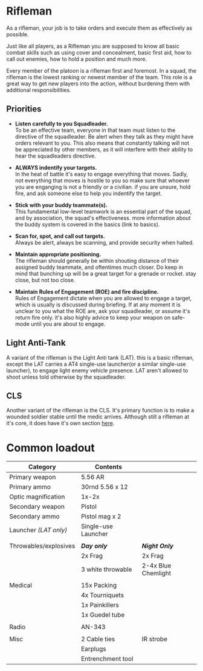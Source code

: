 # Rifleman

As a rifleman, your job is to take orders and execute them as effectively as possible. 

Just like all players, as a Rifleman you are supposed to know all basic combat skills such as using cover and concealment, basic first aid, how to call out enemies, how to hold a position and much more.

Every member of the platoon is a rifleman first and foremost. In a squad, the rifleman is the lowest ranking or newest member of the team. This role is a great way to get new players into the action, without burdening them with additional responsibilities.

## Priorities

- **Listen carefully to you Squadleader.**</br>
To be an effective team, everyone in that team must listen to the directive of the squadleader. Be alert when they talk as they might have orders relevant to you. This also means that constantly talking will not be appreciated by other members, as it will interfere with their ability to hear the squadleaders directive.

- **ALWAYS indentify your targets.**</br>
In the heat of battle it's easy to engage everything that moves. Sadly, not everything that moves is hostile to you so make sure that whoever you are enganging is not a friendly or a civilian. if you are unsure, hold fire, and ask someone else to help you indentify the target.

- **Stick with your buddy teammate(s).**</br>
This fundamental low-level teamwork is an essential part of the squad, and by association, the squad's effectiveness. more information about the buddy system is covered in the basics (link to basics).
 
- **Scan for, spot, and call out targets.**</br>
Always be alert, always be scanning, and provide security when halted. 
 
- **Maintain appropriate positioning.**</br> 
The rifleman should generally be within shouting distance of their assigned buddy teammate, and oftentimes much closer. Do keep in mind that bunching up will be a great target for a grenade or rocket. stay close, but not too close.

- **Maintain Rules of Engagement (ROE) and fire discipline.**</br>
Rules of Engagement dictate when you are allowed to engage a target, which is usually is discussed during briefing. If at any moment it is unclear to you what the ROE are, ask your squadleader, or assume it's return fire only. it's also highly advice to keep your weapon on safe-mode until you are about to engage.

## Light Anti-Tank
A variant of the rifleman is the Light Anti tank (LAT). this is a basic rifleman, except the LAT carries a AT4 single-use launcher(or a similar single-use launcher), to engage light enemy vehicle presence.
LAT aren't allowed to shoot unless told otherwise by the squadleader.

## CLS
Another variant of the rifleman is the CLS. It's primary function is to make a wounded soldier stable until the medic arrives. Although still a rifleman at it's core, it does have it's own section <a href="/mkdocs/RoleGuide/cls/">here</a>.


# Common loadout

|Category             | Contents             |                     |
|---------------------|----------------------|---------------------|
| Primary weapon      | 5.56 AR              |                     |
| Primary ammo        | 30rnd 5.56 x 12      |                     |
| Optic magnification | 1x-2x                |                     |
| Secondary weapon    | Pistol               |                     |
| Secondary ammo      | Pistol mag x 2       |                     |
| Launcher *(LAT only)*| Single-use Launcher  |                     |
|                     |                      |                     |
|Throwables/explosives| ***Day only***       | ***Night Only***    |
|                     | 2x Frag              | 2x Frag             |
|                     | 3 white throwable    | 2-4x Blue Chemlight |
|                     |                      |                     |
| Medical             | 15x Packing          |                     |
|                     | 4x Tourniquets       |                     |
|                     | 1x Painkillers       |                     |
|                     | 1x Guedel tube       |                     |
|                     |                      |                     |
| Radio               | AN-343               |                     |
|                     |                      |                     |
| Misc                | 2 Cable ties         | IR strobe           |
|                     | Earplugs             |                     |
|                     | Entrenchment tool    |                     |
